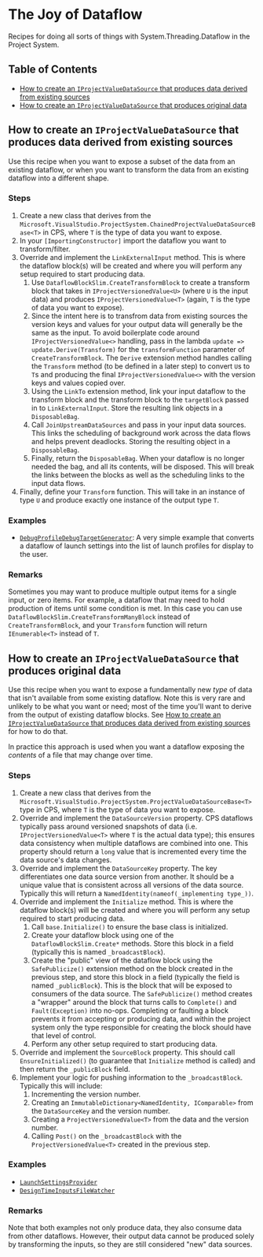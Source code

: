 # The Joy of Dataflow

Recipes for doing all sorts of things with System.Threading.Dataflow in the Project System.

## Table of Contents

- [How to create an `IProjectValueDataSource` that produces data derived from existing sources](#how-to-create-an-iprojectvaluedatasource-that-produces-data-derived-from-existing-sources)
- [How to create an `IProjectValueDataSource` that produces original data](#how-to-create-an-iprojectvaluedatasource-that-produces-original-data)

## How to create an `IProjectValueDataSource` that produces data derived from existing sources

Use this recipe when you want to expose a subset of the data from an existing dataflow, or when you want to transform the data from an existing dataflow into a different shape.

### Steps

1. Create a new class that derives from the `Microsoft.VisualStudio.ProjectSystem.ChainedProjectValueDataSourceBase<T>` in CPS, where `T` is the type of data you want to expose.
2. In your `[ImportingConstructor]` import the dataflow you want to transform/filter.
3. Override and implement the `LinkExternalInput` method. This is where the dataflow block(s) will be created and where you will perform any setup required to start producing data.
    1. Use `DataflowBlockSlim.CreateTransformBlock` to create a transform block that takes in `IProjectVersionedValue<U>` (where `U` is the input data) and produces `IProjectVersionedValue<T>` (again, `T` is the type of data you want to expose).
    2. Since the intent here is to transfrom data from existing sources the version keys and values for your output data will generally be the same as the input. To avoid boilerplate code around `IProjectVersionedValue<>` handling, pass in the lambda `update => update.Derive(Transform)` for the `transformFunction` parameter of `CreateTransformBlock`. The `Derive` extension method handles calling the `Transform` method (to be defined in a later step) to convert `U`s to `T`s and producing the final `IProjectVersionedValue<>` with the version keys and values copied over.
    3. Using the `LinkTo` extension method, link your input dataflow to the transform block and the transform block to the `targetBlock` passed in to `LinkExternalInput`. Store the resulting link objects in a `DisposableBag`.
    4. Call `JoinUpstreamDataSources` and pass in your input data sources. This links the scheduling of background work across the data flows and helps prevent deadlocks. Storing the resulting object in a `DisposableBag`.
    5. Finally, return the `DisposableBag`. When your dataflow is no longer needed the bag, and all its contents, will be disposed. This will break the links between the blocks as well as the scheduling links to the input data flows.
4. Finally, define your `Transform` function. This will take in an instance of type `U` and produce exactly one instance of the output type `T`.

### Examples

- [`DebugProfileDebugTargetGenerator`](../../src/Microsoft.VisualStudio.ProjectSystem.Managed/ProjectSystem/Debug/DebugProfileDebugTargetGenerator.cs): A very simple example that converts a dataflow of launch settings into the list of launch profiles for display to the user.

### Remarks

Sometimes you may want to produce multiple output items for a single input, or zero items. For example, a dataflow that may need to hold production of items until some condition is met. In this case you can use `DataflowBlockSlim.CreateTransformManyBlock` instead of `CreateTransformBlock`, and your `Transform` function will return `IEnumerable<T>` instead of `T`.

## How to create an `IProjectValueDataSource` that produces original data

Use this recipe when you want to expose a fundamentally new _type_ of data that isn't available from some existing dataflow. Note this is very rare and unlikely to be what you want or need; most of the time you'll want to derive from the output of existing dataflow blocks. See [How to create an `IProjectValueDataSource` that produces data derived from existing sources](#how-to-create-an-iprojectvaluedatasource-that-produces-data-derived-from-existing-sources) for how to do that.

In practice this approach is used when you want a dataflow exposing the _contents_ of a file that may change over time.

### Steps

1. Create a new class that derives from the `Microsoft.VisualStudio.ProjectSystem.ProjectValueDataSourceBase<T>` type in CPS, where `T` is the type of data you want to expose.
2. Override and implement the `DataSourceVersion` property. CPS dataflows typically pass around versioned snapshots of data (i.e. `IProjectVersionedValue<T>` where `T` is the actual data type); this ensures data consistency when multiple dataflows are combined into one. This property should return a `long` value that is incremented every time the data source's data changes.
3. Override and implement the `DataSourceKey` property. The key differentiates one data source version from another. It should be a unique value that is consistent across all versions of the data source. Typically this will return a `NamedIdentity(nameof(_implementing type_))`.
4. Override and implement the `Initialize` method. This is where the dataflow block(s) will be created and where you will perform any setup required to start producing data.
    1. Call `base.Initialize()` to ensure the base class is initialized.
    2. Create your dataflow block using one of the `DataflowBlockSlim.Create*` methods. Store this block in a field (typically this is named `_broadcastBlock`).
    3. Create the "public" view of the dataflow block using the `SafePublicize()` extension method on the block created in the previous step, and store this block in a field (typically the field is named `_publicBlock`). This is the block that will be exposed to consumers of the data source. The `SafePublicize()` method creates a "wrapper" around the block that turns calls to `Complete()` and `Fault(Exception)` into no-ops. Completing or faulting a block prevents it from accepting or producing data, and within the project system only the type responsible for creating the block should have that level of control.
    4. Perform any other setup required to start producing data.
5. Override and implement the `SourceBlock` property. This should call `EnsureInitialized()` (to guarantee that `Initialize` method is called) and then return the `_publicBlock` field.
6. Implement your logic for pushing information to the `_broadcastBlock`. Typically this will include:
    1. Incrementing the version number.
    2. Creating an `ImmutableDictionary<NamedIdentity, IComparable>` from the `DataSourceKey` and the version number.
    3. Creating a `ProjectVersionedValue<T>` from the data and the version number.
    4. Calling `Post()` on the `_broadcastBlock` with the `ProjectVersionedValue<T>` created in the previous step.

### Examples

- [`LaunchSettingsProvider`](../../src/Microsoft.VisualStudio.ProjectSystem.Managed/ProjectSystem/Debug/LaunchSettingsProvider.cs)
- [`DesignTimeInputsFileWatcher`](../../src/Microsoft.VisualStudio.ProjectSystem.Managed.VS/ProjectSystem/VS/TempPE/DesignTimeInputsFileWatcher.cs)

### Remarks

Note that both examples not only produce data, they also consume data from other dataflows. However, their output data cannot be produced solely by transforming the inputs, so they are still considered "new" data sources.

